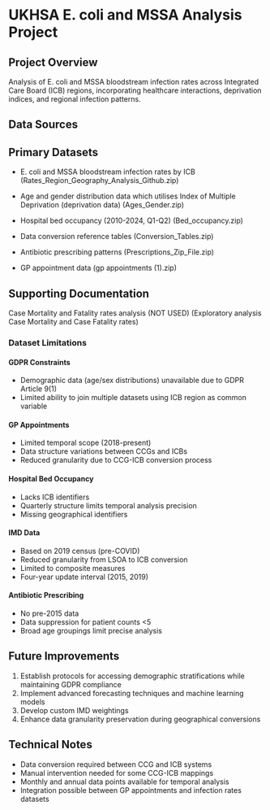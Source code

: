 # UKHSA E. coli and MSSA Analysis Project

## Project Overview
Analysis of E. coli and MSSA bloodstream infection rates across Integrated Care Board (ICB) regions, incorporating healthcare interactions, deprivation indices, and regional infection patterns.

## Data Sources

## Primary Datasets

* E. coli and MSSA bloodstream infection rates by ICB (Rates_Region_Geography_Analysis_Github.zip)

* Age and gender distribution data which utilises Index of Multiple Deprivation (deprivation data) (Ages_Gender.zip)

* Hospital bed occupancy (2010-2024, Q1-Q2) (Bed_occupancy.zip)

* Data conversion reference tables (Conversion_Tables.zip)

* Antibiotic prescribing patterns (Prescriptions_Zip_File.zip)

* GP appointment data (gp appointments (1).zip)

## Supporting Documentation

Case Mortality and Fatality rates analysis (NOT USED) (Exploratory analysis Case Mortality and Case Fatality rates)

### Dataset Limitations

#### GDPR Constraints
- Demographic data (age/sex distributions) unavailable due to GDPR Article 9(1)
- Limited ability to join multiple datasets using ICB region as common variable

#### GP Appointments
- Limited temporal scope (2018-present)
- Data structure variations between CCGs and ICBs
- Reduced granularity due to CCG-ICB conversion process

#### Hospital Bed Occupancy
- Lacks ICB identifiers
- Quarterly structure limits temporal analysis precision
- Missing geographical identifiers

#### IMD Data
- Based on 2019 census (pre-COVID)
- Reduced granularity from LSOA to ICB conversion
- Limited to composite measures
- Four-year update interval (2015, 2019)

#### Antibiotic Prescribing
- No pre-2015 data
- Data suppression for patient counts <5
- Broad age groupings limit precise analysis

## Future Improvements
1. Establish protocols for accessing demographic stratifications while maintaining GDPR compliance
2. Implement advanced forecasting techniques and machine learning models
3. Develop custom IMD weightings
4. Enhance data granularity preservation during geographical conversions

## Technical Notes
- Data conversion required between CCG and ICB systems
- Manual intervention needed for some CCG-ICB mappings
- Monthly and annual data points available for temporal analysis
- Integration possible between GP appointments and infection rates datasets
